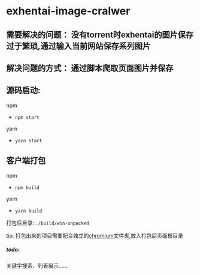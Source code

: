 # exhentai-image-cralwer

## 需要解决的问题： 没有torrent时exhentai的图片保存过于繁琐,通过输入当前网站保存系列图片
## 解决问题的方式： 通过脚本爬取页面图片并保存

## 源码启动:
npm
- ```npm start```

yarn
- ```yarn start```
## 客户端打包
npm 
- ```npm build```

yarn
- ```yarn build```

打包后目录: ```./build/win-unpacked```

tip: 打包出来的项目需要配合独立的[chromium](https://www.chromium.org/)文件夹,放入打包后页面根目录

##### todo: 
关键字搜索、列表展示......